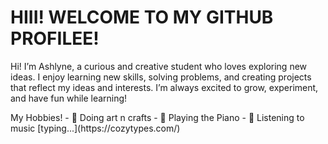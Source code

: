 <h1>HIII! WELCOME TO MY GITHUB PROFILEE!</h1>
<p>Hi! I’m Ashlyne, a curious and creative student who loves exploring new ideas. I enjoy learning new skills, solving problems, and creating projects that reflect my ideas and interests. I’m always excited to grow, experiment, and have fun while learning!</p>
<l>My Hobbies!
- 🎨 Doing art n crafts
- 🎹 Playing the Piano
- 🎵 Listening to music</l>
[typing...](https://cozytypes.com/)
